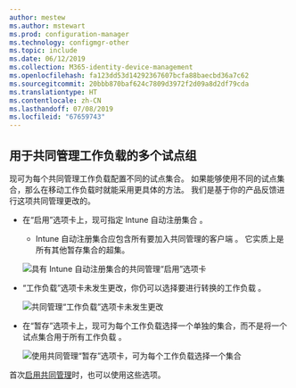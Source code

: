 ```yaml
---
author: mestew
ms.author: mstewart
ms.prod: configuration-manager
ms.technology: configmgr-other
ms.topic: include
ms.date: 06/12/2019
ms.collection: M365-identity-device-management
ms.openlocfilehash: fa123dd53d14292367607bcfa88baecbd36a7c62
ms.sourcegitcommit: 20bbb870baf624c7809d3972f2d09a8d2df79cda
ms.translationtype: HT
ms.contentlocale: zh-CN
ms.lasthandoff: 07/08/2019
ms.locfileid: "67659743"
---
```

## <a name="bkmk_comgmt_pilot"></a>用于共同管理工作负载的多个试点组
<!--3555750 FKA 1357954-->

现可为每个共同管理工作负载配置不同的试点集合。 如果能够使用不同的试点集合，那么在移动工作负载时就能采用更具体的方法。 我们是基于你的产品反馈进行这项共同管理更改的。

- 在“启用”选项卡上，现可指定 Intune 自动注册集合   。 
    - Intune 自动注册集合应包含所有要加入共同管理的客户端  。 它实质上是所有其他暂存集合的超集。

  ![具有 Intune 自动注册集合的共同管理“启用”选项卡](../../media/3555750-co-management-enablement-tab.png)

- “工作负载”选项卡未发生更改，你仍可以选择要进行转换的工作负载  。

  ![共同管理“工作负载”选项卡未发生更改](../../media/3555750-co-management-workloads-tab.png)

- 在“暂存”选项卡上，现可为每个工作负载选择一个单独的集合，而不是将一个试点集合用于所有工作负载  。

    ![使用共同管理“暂存”选项卡，可为每个工作负载选择一个集合](../../media/3555750-co-management-staging-tab.png)
  
首次[启用共同管理](/sccm/comanage/how-to-enable)时，也可以使用这些选项。 
